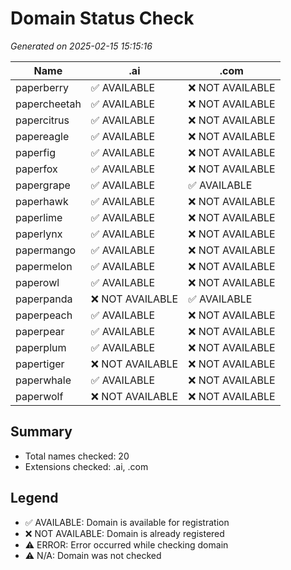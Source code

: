 # Domain Status Check

*Generated on 2025-02-15 15:15:16*

| Name | .ai | .com |
|---|---|---|
| paperberry | ✅ AVAILABLE | ❌ NOT AVAILABLE |
| papercheetah | ✅ AVAILABLE | ❌ NOT AVAILABLE |
| papercitrus | ✅ AVAILABLE | ❌ NOT AVAILABLE |
| papereagle | ✅ AVAILABLE | ❌ NOT AVAILABLE |
| paperfig | ✅ AVAILABLE | ❌ NOT AVAILABLE |
| paperfox | ✅ AVAILABLE | ❌ NOT AVAILABLE |
| papergrape | ✅ AVAILABLE | ✅ AVAILABLE |
| paperhawk | ✅ AVAILABLE | ❌ NOT AVAILABLE |
| paperlime | ✅ AVAILABLE | ❌ NOT AVAILABLE |
| paperlynx | ✅ AVAILABLE | ❌ NOT AVAILABLE |
| papermango | ✅ AVAILABLE | ❌ NOT AVAILABLE |
| papermelon | ✅ AVAILABLE | ❌ NOT AVAILABLE |
| paperowl | ✅ AVAILABLE | ❌ NOT AVAILABLE |
| paperpanda | ❌ NOT AVAILABLE | ✅ AVAILABLE |
| paperpeach | ✅ AVAILABLE | ❌ NOT AVAILABLE |
| paperpear | ✅ AVAILABLE | ❌ NOT AVAILABLE |
| paperplum | ✅ AVAILABLE | ❌ NOT AVAILABLE |
| papertiger | ❌ NOT AVAILABLE | ❌ NOT AVAILABLE |
| paperwhale | ✅ AVAILABLE | ❌ NOT AVAILABLE |
| paperwolf | ❌ NOT AVAILABLE | ❌ NOT AVAILABLE |

## Summary

- Total names checked: 20
- Extensions checked: .ai, .com

## Legend

- ✅ AVAILABLE: Domain is available for registration
- ❌ NOT AVAILABLE: Domain is already registered
- ⚠️ ERROR: Error occurred while checking domain
- ⚠️ N/A: Domain was not checked
